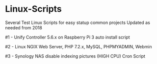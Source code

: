 # Linux-Scripts
Several Test Linux Scripts for easy statup common projects
Updated as needed from 2018

#1 - Unify Controller 5.6.x on Raspberry Pi 3 auto install script

#2 - Linux NGIX Web Server, PHP 7.2.x, MySQL, PHPMYADMIN, Webmin

#3 - Synology NAS disable indexing pictures (HIGH CPU) Cron Script
